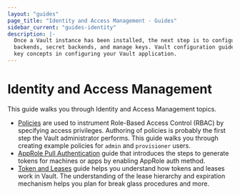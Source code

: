 ```yaml
---
layout: "guides"
page_title: "Identity and Access Management - Guides"
sidebar_current: "guides-identity"
description: |-
  Once a Vault instance has been installed, the next step is to configure auth
  backends, secret backends, and manage keys. Vault configuration guides addresses
  key concepts in configuring your Vault application.   
---
```


# Identity and Access Management

This guide walks you through Identity and Access Management topics.

- [Policies](/guides/identity/policies.html) are used to instrument
Role-Based Access Control (RBAC) by specifying access privileges. Authoring of
policies is probably the first step the Vault administrator performs. This guide
walks you through creating example policies for `admin` and `provisioner` users.
- [AppRole Pull Authentication](/guides/identity/authentication.html) guide
that introduces the steps to generate tokens for machines or apps by enabling
AppRole auth method.
- [Token and Leases](/guides/identity/lease.html) guide helps you
understand how tokens and leases work in Vault. The understanding of the
lease hierarchy and expiration mechanism helps you plan for break glass
procedures and more.
